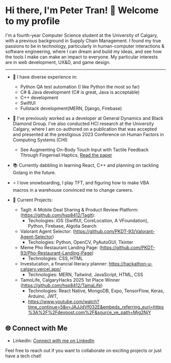 # Hi there, I'm Peter Tran! 👋 Welcome to my profile

I'm a fourth-year Computer Science student at the University of Calgary, with a previous background in Supply Chain Management. I found my true passions to be in technology, particularly in human-computer interactions & software engineering, where I can dream and build my ideas, and see how the tools I make can make an impact to everyone. My particular interests are in web development, UX&D, and game design. 

<hr/>

- 🔭 I have diverse experience in:
  - Python QA test automation (I like Python the most so far)
  - C# & Java development (C# is great, Java is acceptable)
  - C++ development
  - SwiftUI
  - Fullstack development(MERN, Django, Firebase)
- 👔 I've previously worked as a developer at General Dynamics and Black Diamond Group. I've also conducted HCI research at the University Calgary, where I am co-authored on a publication that was accepted and presented at the prestigious 2023 Conference on Human Factors in Computing Systems (CHI)
   - See Augmenting On-Body Touch Input with Tactile Feedback Through Fingernail Haptics, [Read the paper](https://dl.acm.org/doi/10.1145/3544548.3581473)

- 📚 Currently dabbling in learning React, C++ and planning on tackling Golang in the future.

- ⭐ I love snowboarding, I play TFT, and figuring how to make VBA macros in a warehouse convinced me to change careers.

- 🚧 Current Projects:
  - TagIt: A Mobile Deal Sharing & Product Review Platform: (https://github.com/hsp8412/TagIt):
      - Techologies: iOS (SwiftUI, CoreLocation, A VFoundation), Python, Firebase, Algolia Search
  - Valorant Agent Selector: (https://github.com/PKDT-93/Valorant-Agent-Selector)
      - Techologies: Python, OpenCV, PyAutoGUI, Tkinter
  - Meme Pho Restaurant Landing Page: (https://github.com/PKDT-93/Pho-Restaurant-Landing-Page)
      - Technologies: CSS, HTML
  - Investucation, a financial literacy planner: https://hackathon-u-calgary.vercel.app/ 
      - Technologies: MERN, Tailwind, JavaScript, HTML, CSS
  - TamoLife, CalgaryHacks 2025 1st Place Winner (https://github.com/hsp8412/TamaLife)
      - Technologies: React Native, MongoDB, Expo, TensorFlow, Keras, Arduino, JWT,
      - https://www.youtube.com/watch?time_continue=5&v=JAJJdVf032E&embeds_referring_euri=https%3A%2F%2Fdevpost.com%2F&source_ve_path=Mjg2NjY

  
## 🌐 Connect with Me

- LinkedIn: [Connect with me on LinkedIn](https://www.linkedin.com/in/pktran/)

Feel free to reach out if you want to collaborate on exciting projects or just have a tech chat!
